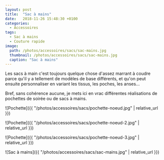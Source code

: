 ```yaml
---
layout: post
title:  "Sac à mains"
date:   2018-11-26 15:48:30 +0100
categories: 
  - Accessoires
tags: 
  - Sac à mains
  - Couture rapide
image:
  path: /photos/accessoires/sacs/sac-mains.jpg
  thumbnail: /photos/accessoires/sacs/sac-mains.jpg
  caption: "Sac à mains"
---
```


Les sacs à main c'est toujours quelque chose d'assez marrant à coudre parce qu'il y a tellement de modèles de base différents, et qu'on peut ensuite personnaliser en variant les tissus, les poches, les anses...

<!-- more -->

Bref, sans cohérence aucune, je mets ici en vrac différentes réalisations de pochettes de soirée ou de sacs à mains. 

![Pochette]({{ "/photos/accessoires/sacs/pochette-noeud.jpg" | relative_url }})

![Pochette]({{ "/photos/accessoires/sacs/pochette-noeud-2.jpg" | relative_url }})

![Pochette]({{ "/photos/accessoires/sacs/pochette-noeud-3.jpg" | relative_url }})

![Sac à mains]({{ "/photos/accessoires/sacs/sac-mains.jpg" | relative_url }})



